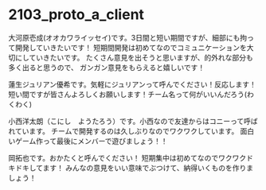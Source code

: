# 2103_proto_a_client
大河原壱成(オオカワライッセイ)です。3日間と短い期間ですが、細部にも拘って開発していきたいです！
短期間開発は初めてなのでコミュニケーションを大切にしていきたいです。
たくさん意見を出そうと思いますが、的外れな部分も多く出ると思うので、
ガンガン意見をもらえると嬉しいです！

蓮生ジュリアン優希です。気軽にジュリアンって呼んでください！反応します！短い間ですが皆さんよろしくお願いします！チーム名って何がいいんだろう(わくわく)

小西洋太朗（こにし　ようたろう）です。小西なので友達からはコニーって呼ばれています。
チームで開発するのは久しぶりなのでワクワクしています。
面白いゲーム作って最後にメンバーで遊びましょう！！

岡拓也です。おかたくと呼んでください！
短期集中は初めてなのでワクワクドキドキしてます！
みんなの意見をいい意味でぶつけて、納得いくものを作りましょう！
